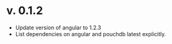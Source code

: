 # v. 0.1.2

* Update version of angular to 1.2.3
* List dependencies on angular and pouchdb latest explicitly.


